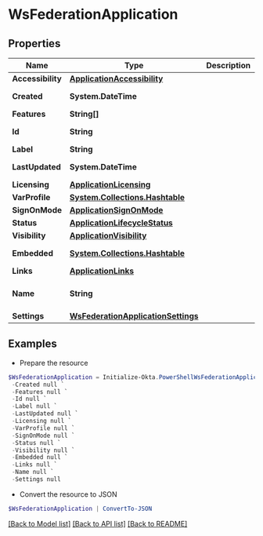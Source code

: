 # WsFederationApplication
## Properties

Name | Type | Description | Notes
------------ | ------------- | ------------- | -------------
**Accessibility** | [**ApplicationAccessibility**](ApplicationAccessibility.md) |  | [optional] 
**Created** | **System.DateTime** |  | [optional] [readonly] 
**Features** | **String[]** |  | [optional] 
**Id** | **String** |  | [optional] [readonly] 
**Label** | **String** |  | [optional] 
**LastUpdated** | **System.DateTime** |  | [optional] [readonly] 
**Licensing** | [**ApplicationLicensing**](ApplicationLicensing.md) |  | [optional] 
**VarProfile** | [**System.Collections.Hashtable**](SystemCollectionsHashtable.md) |  | [optional] 
**SignOnMode** | [**ApplicationSignOnMode**](ApplicationSignOnMode.md) |  | [optional] 
**Status** | [**ApplicationLifecycleStatus**](ApplicationLifecycleStatus.md) |  | [optional] 
**Visibility** | [**ApplicationVisibility**](ApplicationVisibility.md) |  | [optional] 
**Embedded** | [**System.Collections.Hashtable**](SystemCollectionsHashtable.md) |  | [optional] [readonly] 
**Links** | [**ApplicationLinks**](ApplicationLinks.md) |  | [optional] 
**Name** | **String** |  | [optional] [default to "template_wsfed"]
**Settings** | [**WsFederationApplicationSettings**](WsFederationApplicationSettings.md) |  | [optional] 

## Examples

- Prepare the resource
```powershell
$WsFederationApplication = Initialize-Okta.PowerShellWsFederationApplication  -Accessibility null `
 -Created null `
 -Features null `
 -Id null `
 -Label null `
 -LastUpdated null `
 -Licensing null `
 -VarProfile null `
 -SignOnMode null `
 -Status null `
 -Visibility null `
 -Embedded null `
 -Links null `
 -Name null `
 -Settings null
```

- Convert the resource to JSON
```powershell
$WsFederationApplication | ConvertTo-JSON
```

[[Back to Model list]](../README.md#documentation-for-models) [[Back to API list]](../README.md#documentation-for-api-endpoints) [[Back to README]](../README.md)


